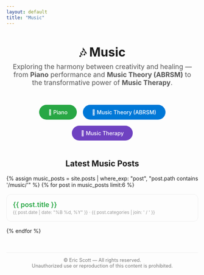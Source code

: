 ```yaml
---
layout: default
title: "Music"
---
```


<section style="text-align:center; margin:3rem 1rem;">
  <h1 style="font-size:2rem; margin-bottom:0.5rem;">🎶 Music</h1>
  <p style="max-width:650px; margin:auto; color:#555; font-size:1.1rem;">
    Exploring the harmony between creativity and healing — from <strong>Piano</strong> performance and 
    <strong>Music Theory (ABRSM)</strong> to the transformative power of <strong>Music Therapy</strong>.
  </p>
</section>

<!-- Music Categories -->
<section style="text-align:center; margin:2rem auto;">
  <div style="display:flex; flex-wrap:wrap; justify-content:center; gap:1rem;">
    <a href="{{ '/music/piano/' | relative_url }}" 
       style="background:#28a745; color:white; padding:0.7rem 1.5rem; border-radius:25px; text-decoration:none; font-weight:500;">
       🎹 Piano
    </a>
    <a href="{{ '/music/musictheory/' | relative_url }}" 
       style="background:#0078D7; color:white; padding:0.7rem 1.5rem; border-radius:25px; text-decoration:none; font-weight:500;">
       🎼 Music Theory (ABRSM)
    </a>
    <a href="{{ '/music/musictherapy/' | relative_url }}" 
       style="background:#6f42c1; color:white; padding:0.7rem 1.5rem; border-radius:25px; text-decoration:none; font-weight:500;">
       💆 Music Therapy
    </a>
  </div>
</section>

<!-- Latest Music Posts -->
<section style="max-width:800px; margin:3rem auto;">
  <h2 style="text-align:center;">Latest Music Posts</h2>
  <ul style="list-style:none; padding:0;">
    {% assign music_posts = site.posts | where_exp: "post", "post.path contains '/music/'" %}
    {% for post in music_posts limit:6 %}
      <li style="margin:1rem 0; padding:1rem; border:1px solid #eee; border-radius:12px; transition:0.3s;">
        <a href="{{ post.url | relative_url }}" 
           style="font-size:1.1rem; color:#28a745; text-decoration:none; font-weight:600;">
           {{ post.title }}
        </a><br>
        <small style="color:#999;">{{ post.date | date: "%B %d, %Y" }} · {{ post.categories | join: ' / ' }}</small>
      </li>
    {% endfor %}
  </ul>
</section>

<!-- Footer -->
<footer style="text-align:center; padding:1em 0; font-size:0.9em; color:#777; border-top:1px solid #eee; margin-top:2rem;">
  © <script>document.write(new Date().getFullYear())</script> Eric Scott — All rights reserved.<br>
  Unauthorized use or reproduction of this content is prohibited.
</footer>
